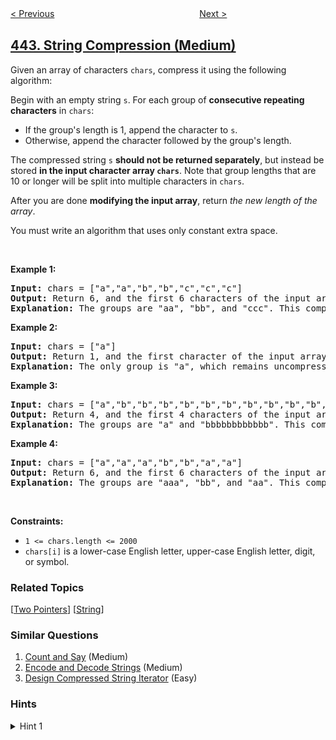 <!--|This file generated by command(leetcode description); DO NOT EDIT.    |-->
<!--+----------------------------------------------------------------------+-->
<!--|@author    openset <openset.wang@gmail.com>                           |-->
<!--|@link      https://github.com/openset                                 |-->
<!--|@home      https://github.com/openset/leetcode                        |-->
<!--+----------------------------------------------------------------------+-->

[< Previous](../find-all-duplicates-in-an-array "Find All Duplicates in an Array")
　　　　　　　　　　　　　　　　
[Next >](../sequence-reconstruction "Sequence Reconstruction")

## [443. String Compression (Medium)](https://leetcode.com/problems/string-compression "压缩字符串")

<p>Given an array of characters <code>chars</code>, compress it using the following algorithm:</p>

<p>Begin with an empty string <code>s</code>. For each group of <strong>consecutive repeating characters</strong> in <code>chars</code>:</p>

<ul>
	<li>If the group&#39;s length is 1, append the character to&nbsp;<code>s</code>.</li>
	<li>Otherwise, append the character followed by the group&#39;s length.</li>
</ul>

<p>The compressed string&nbsp;<code>s</code> <strong>should not be returned separately</strong>, but instead be stored&nbsp;<strong>in the input character array&nbsp;<code>chars</code></strong>. Note that group lengths that are 10 or longer will be split into multiple characters in&nbsp;<code>chars</code>.</p>

<p>After you are done <b>modifying the input array</b>, return <em>the new length of the array</em>.</p>
You must write an algorithm that uses only constant extra space.
<p>&nbsp;</p>
<p><strong>Example 1:</strong></p>

<pre>
<strong>Input:</strong> chars = [&quot;a&quot;,&quot;a&quot;,&quot;b&quot;,&quot;b&quot;,&quot;c&quot;,&quot;c&quot;,&quot;c&quot;]
<strong>Output:</strong> Return 6, and the first 6 characters of the input array should be: [&quot;a&quot;,&quot;2&quot;,&quot;b&quot;,&quot;2&quot;,&quot;c&quot;,&quot;3&quot;]
<strong>Explanation:</strong>&nbsp;The groups are &quot;aa&quot;, &quot;bb&quot;, and &quot;ccc&quot;. This compresses to &quot;a2b2c3&quot;.
</pre>

<p><strong>Example 2:</strong></p>

<pre>
<strong>Input:</strong> chars = [&quot;a&quot;]
<strong>Output:</strong> Return 1, and the first character of the input array should be: [&quot;a&quot;]
<strong>Explanation:</strong>&nbsp;The only group is &quot;a&quot;, which remains uncompressed since it&#39;s a single character.
</pre>

<p><strong>Example 3:</strong></p>

<pre>
<strong>Input:</strong> chars = [&quot;a&quot;,&quot;b&quot;,&quot;b&quot;,&quot;b&quot;,&quot;b&quot;,&quot;b&quot;,&quot;b&quot;,&quot;b&quot;,&quot;b&quot;,&quot;b&quot;,&quot;b&quot;,&quot;b&quot;,&quot;b&quot;]
<strong>Output:</strong> Return 4, and the first 4 characters of the input array should be: [&quot;a&quot;,&quot;b&quot;,&quot;1&quot;,&quot;2&quot;].
<strong>Explanation:</strong>&nbsp;The groups are &quot;a&quot; and &quot;bbbbbbbbbbbb&quot;. This compresses to &quot;ab12&quot;.</pre>

<p><strong>Example 4:</strong></p>

<pre>
<strong>Input:</strong> chars = [&quot;a&quot;,&quot;a&quot;,&quot;a&quot;,&quot;b&quot;,&quot;b&quot;,&quot;a&quot;,&quot;a&quot;]
<strong>Output:</strong> Return 6, and the first 6 characters of the input array should be: [&quot;a&quot;,&quot;3&quot;,&quot;b&quot;,&quot;2&quot;,&quot;a&quot;,&quot;2&quot;].
<strong>Explanation:</strong>&nbsp;The groups are &quot;aaa&quot;, &quot;bb&quot;, and &quot;aa&quot;. This compresses to &quot;a3b2a2&quot;. Note that each group is independent even if two groups have the same character.
</pre>

<p>&nbsp;</p>
<p><strong>Constraints:</strong></p>

<ul>
	<li><code>1 &lt;= chars.length &lt;= 2000</code></li>
	<li><code>chars[i]</code> is a lower-case English letter, upper-case English letter, digit, or symbol.</li>
</ul>

### Related Topics
  [[Two Pointers](../../tag/two-pointers/README.md)]
  [[String](../../tag/string/README.md)]

### Similar Questions
  1. [Count and Say](../count-and-say) (Medium)
  1. [Encode and Decode Strings](../encode-and-decode-strings) (Medium)
  1. [Design Compressed String Iterator](../design-compressed-string-iterator) (Easy)

### Hints
<details>
<summary>Hint 1</summary>
How do you know if you are at the end of a consecutive group of characters?
</details>
